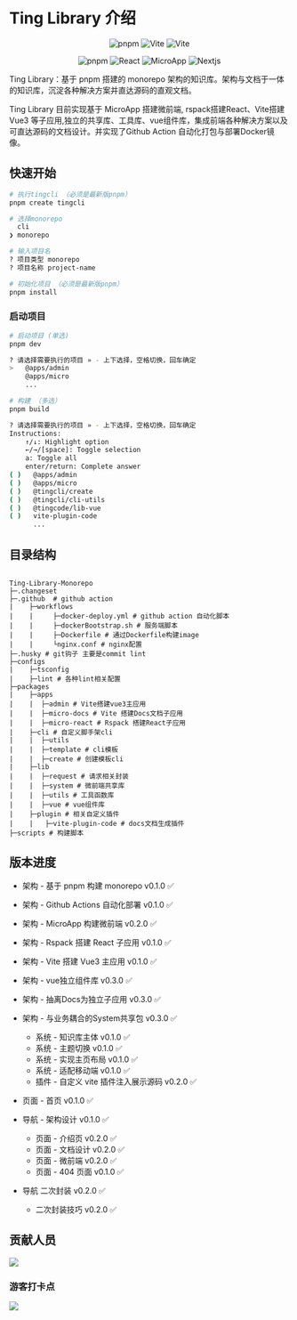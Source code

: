 # <a id="ting">Ting Library 介绍</a>

<p align="center">
<img src="https://img.shields.io/badge/pnpm-8.0+-brown.svg" alt="pnpm" />
<img src="https://img.shields.io/badge/Vue-3.3+-green.svg" alt="Vite"  /> 
<img src="https://img.shields.io/badge/Vite-5.0+-violet.svg" alt="Vite" />
</p>
<p align="center">
<img src="https://img.shields.io/badge/Rspack-0.2+-red.svg" alt="pnpm" />
<img src="https://img.shields.io/badge/React-18+-midnightblue.svg" alt="React"  /> 
<img src="https://img.shields.io/badge/MicroApp-1.0+-cyan.svg" alt="MicroApp" />
<img src="https://img.shields.io/badge/Nextjs-13+-black.svg" alt="Nextjs" />
</p>

Ting Library：基于 pnpm 搭建的 monorepo 架构的知识库。架构与文档于一体的知识库，沉淀各种解决方案并直达源码的直观文档。

Ting Library 目前实现基于 MicroApp 搭建微前端, rspack搭建React、Vite搭建Vue3 等子应用,独立的共享库、工具库、vue组件库，集成前端各种解决方案以及可直达源码的文档设计。并实现了Github Action 自动化打包与部署Docker镜像。

## 快速开始

```bash
# 执行tingcli （必须是最新版pnpm）
pnpm create tingcli

# 选择monorepo
  cli
❯ monorepo

# 输入项目名
? 项目类型 monorepo
? 项目名称 project-name

# 初始化项目 （必须是最新版pnpm）
pnpm install
```

### 启动项目

```bash
# 启动项目 (单选)
pnpm dev

? 请选择需要执行的项目 » - 上下选择，空格切换，回车确定
>   @apps/admin
    @apps/micro
    ...

# 构建 （多选）
pnpm build

? 请选择需要执行的项目 » - 上下选择，空格切换，回车确定
Instructions:
    ↑/↓: Highlight option
    ←/→/[space]: Toggle selection
    a: Toggle all
    enter/return: Complete answer
( )   @apps/admin
( )   @apps/micro
( )   @tingcli/create
( )   @tingcli/cli-utils
( )   @tingcode/lib-vue
( )   vite-plugin-code
      ...
```

## 目录结构

```

Ting-Library-Monorepo
├─.changeset
├─.github  # github action
|    ├─workflows
|    |     ├─docker-deploy.yml # github action 自动化脚本
|    |     ├─dockerBootstrap.sh # 服务端脚本
|    |     ├─Dockerfile # 通过Dockerfile构建image
|    |     └nginx.conf # nginx配置
├─.husky # git钩子 主要是commit lint
├─configs
|    ├─tsconfig
|    ├─lint # 各种lint相关配置
├─packages
|    ├─apps
|    |  ├─admin # Vite搭建vue3主应用
|    |  ├─micro-docs # Vite 搭建Docs文档子应用
|    |  ├─micro-react # Rspack 搭建React子应用
|    ├─cli # 自定义脚手架cli
|    |  ├─utils
|    |  ├─template # cli模板
|    |  ├─create # 创建模板cli
|    ├─lib
|    |  ├─request # 请求相关封装
|    |  ├─system # 微前端共享库
|    |  ├─utils # 工具函数库
|    |  ├─vue # vue组件库
|    ├─plugin # 相关自定义插件
|    |   ├─vite-plugin-code # docs文档生成插件
├─scripts # 构建脚本

```

## 版本进度

- 架构 - 基于 pnpm 构建 monorepo v0.1.0 ✅
- 架构 - Github Actions 自动化部署 v0.1.0 ✅
- 架构 - MicroApp 构建微前端 v0.2.0 ✅
- 架构 - Rspack 搭建 React 子应用 v0.1.0 ✅
- 架构 - Vite 搭建 Vue3 主应用 v0.1.0 ✅
- 架构 - vue独立组件库 v0.3.0 ✅
- 架构 - 抽离Docs为独立子应用 v0.3.0 ✅
- 架构 - 与业务耦合的System共享包 v0.3.0 ✅

  - 系统 - 知识库主体 v0.1.0 ✅
  - 系统 - 主题切换 v0.1.0 ✅
  - 系统 - 实现主页布局 v0.1.0 ✅
  - 系统 - 适配移动端 v0.1.0 ✅
  - 插件 - 自定义 vite 插件注入展示源码 v0.2.0 ✅

- 页面 - 首页 v0.1.0 ✅
- 导航 - 架构设计 v0.1.0 ✅
  - 页面 - 介绍页 v0.2.0 ✅
  - 页面 - 文档设计 v0.2.0 ✅
  - 页面 - 微前端 v0.2.0 ✅
  - 页面 - 404 页面 v0.1.0 ✅
- 导航 二次封装 v0.2.0 ✅
  - 二次封装技巧 v0.2.0 ✅

## 贡献人员

<a href="https://github.com/Ting-Code/Ting-Library-Monorepo">
  <img src="https://contrib.rocks/image?repo=Ting-Code/Ting-Library-Monorepo" />
</a>

### 游客打卡点

<a href="https://ting-code.github.io/Ting-Punch-Tag/index.html">
  <img src="https://contrib.rocks/image?repo=Ting-Code/tag" />
</a>
